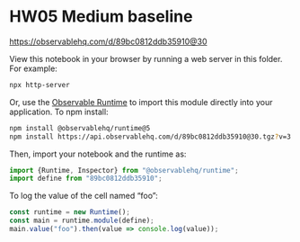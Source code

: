 # HW05 Medium baseline

https://observablehq.com/d/89bc0812ddb35910@30

View this notebook in your browser by running a web server in this folder. For
example:

~~~sh
npx http-server
~~~

Or, use the [Observable Runtime](https://github.com/observablehq/runtime) to
import this module directly into your application. To npm install:

~~~sh
npm install @observablehq/runtime@5
npm install https://api.observablehq.com/d/89bc0812ddb35910@30.tgz?v=3
~~~

Then, import your notebook and the runtime as:

~~~js
import {Runtime, Inspector} from "@observablehq/runtime";
import define from "89bc0812ddb35910";
~~~

To log the value of the cell named “foo”:

~~~js
const runtime = new Runtime();
const main = runtime.module(define);
main.value("foo").then(value => console.log(value));
~~~
